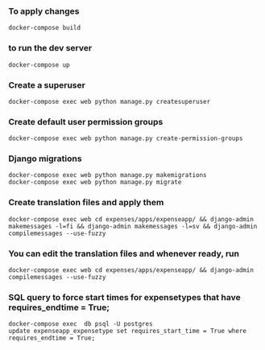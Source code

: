 ### To apply changes

```
docker-compose build
```

### to run the dev server

```
docker-compose up
```

### Create a superuser

```
docker-compose exec web python manage.py createsuperuser
```

### Create default user permission groups

```
docker-compose exec web python manage.py create-permission-groups
```

### Django migrations

```
docker-compose exec web python manage.py makemigrations
docker-compose exec web python manage.py migrate
```

### Create translation files and apply them

```
docker-compose exec web cd expenses/apps/expenseapp/ && django-admin makemessages -l=fi && django-admin makemessages -l=sv && django-admin compilemessages --use-fuzzy
```

### You can edit the translation files and whenever ready, run

```
docker-compose exec web cd expenses/apps/expenseapp/ && django-admin compilemessages --use-fuzzy
```

### SQL query to force start times for expensetypes that have requires_endtime = True;
```
docker-compose exec  db psql -U postgres
update expenseapp_expensetype set requires_start_time = True where requires_endtime = True;
```